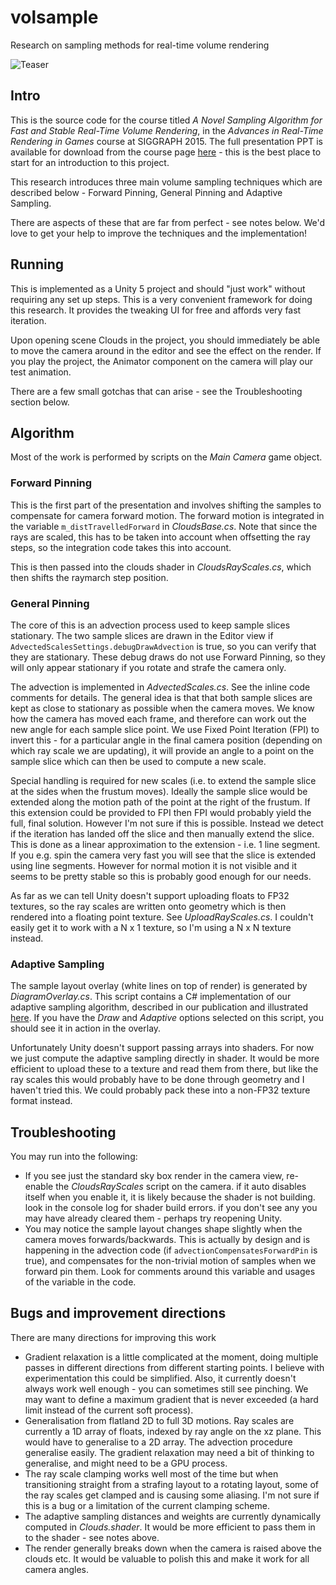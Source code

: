 
# volsample

Research on sampling methods for real-time volume rendering

![Teaser](https://github.com/github/volsample/blob/master/img/teaser.jpg)

## Intro

This is the source code for the course titled *A Novel Sampling Algorithm for Fast and Stable Real-Time Volume Rendering*, in the *Advances in Real-Time Rendering in Games* course at SIGGRAPH 2015. The full presentation PPT is available for download from the course page [here][ADVANCES2015] - this is the best place to start for an introduction to this project.

This research introduces three main volume sampling techniques which are described below - Forward Pinning, General Pinning and Adaptive Sampling.

There are aspects of these that are far from perfect - see notes below. We'd love to get your help to improve the techniques and the implementation!


## Running

This is implemented as a Unity 5 project and should "just work" without requiring any set up steps. This is a very convenient framework for doing this research. It provides the tweaking UI for free and affords very fast iteration.

Upon opening scene Clouds in the project, you should immediately be able to move the camera around in the editor and see the effect on the render. If you play the project, the Animator component on the camera will play our test animation.

There are a few small gotchas that can arise - see the Troubleshooting section below.


## Algorithm

Most of the work is performed by scripts on the *Main Camera* game object.

### Forward Pinning

This is the first part of the presentation and involves shifting the samples to compensate for camera forward motion. The forward motion is integrated in the variable `m_distTravelledForward` in *CloudsBase.cs*. Note that since the rays are scaled, this has to be taken into account when offsetting the ray steps, so the integration code takes this into account.

This is then passed into the clouds shader in *CloudsRayScales.cs*, which then shifts the raymarch step position.

### General Pinning

The core of this is an advection process used to keep sample slices stationary. The two sample slices are drawn in the Editor view if `AdvectedScalesSettings.debugDrawAdvection` is true, so you can verify that they are stationary. These debug draws do not use Forward Pinning, so they will only appear stationary if you rotate and strafe the camera only.

The advection is implemented in *AdvectedScales.cs*. See the inline code comments for details. The general idea is that that both sample slices are kept as close to stationary as possible when the camera moves. We know how the camera has moved each frame, and therefore can work out the new angle for each sample slice point. We use Fixed Point Iteration (FPI) to invert this - for a particular angle in the final camera position (depending on which ray scale we are updating), it will provide an angle to a point on the sample slice which can then be used to compute a new scale.

Special handling is required for new scales (i.e. to extend the sample slice at the sides when the frustum moves). Ideally the sample slice would be extended along the motion path of the point at the right of the frustum. If this extension could be provided to FPI then FPI would probably yield the full, final solution. However I'm not sure if this is possible. Instead we detect if the iteration has landed off the slice and then manually extend the slice. This is done as a linear approximation to the extension - i.e. 1 line segment. If you e.g. spin the camera very fast you will see that the slice is extended using line segments. However for normal motion it is not visible and it seems to be pretty stable so this is probably good enough for our needs.

As far as we can tell Unity doesn't support uploading floats to FP32 textures, so the ray scales are written onto geometry which is then rendered into a floating point texture. See *UploadRayScales.cs*. I couldn't easily get it to work with a N x 1 texture, so I'm using a N x N texture instead.


### Adaptive Sampling

The sample layout overlay (white lines on top of render) is generated by *DiagramOverlay.cs*. This script contains a C# implementation of our adaptive sampling algorithm, described in our publication and illustrated [here](https://www.shadertoy.com/view/llXSD7 "Adaptive Sampling Diagram"). If you have the *Draw* and *Adaptive* options selected on this script, you should see it in action in the overlay.

Unfortunately Unity doesn't support passing arrays into shaders. For now we just compute the adaptive sampling directly in shader. It would be more efficient to upload these to a texture and read them from there, but like the ray scales this would probably have to be done through geometry and I haven't tried this. We could probably pack these into a non-FP32 texture format instead.


## Troubleshooting

You may run into the following:

* If you see just the standard sky box render in the camera view, re-enable the *CloudsRayScales* script on the camera. if it auto disables itself when you enable it, it is likely because the shader is not building. look in the console log for shader build errors. if you don't see any you may have already cleared them - perhaps try reopening Unity.
* You may notice the sample layout changes shape slightly when the camera moves forwards/backwards. This is actually by design and is happening in the advection code (if `advectionCompensatesForwardPin` is true), and compensates for the non-trivial motion of samples when we forward pin them. Look for comments around this variable and usages of the variable in the code.

## Bugs and improvement directions

There are many directions for improving this work

* Gradient relaxation is a little complicated at the moment, doing multiple passes in different directions from different starting points. I believe with experimentation this could be simplified. Also, it currently doesn't always work well enough - you can sometimes still see pinching. We may want to define a maximum gradient that is never exceeded (a hard limit instead of the current soft process).
* Generalisation from flatland 2D to full 3D motions. Ray scales are currently a 1D array of floats, indexed by ray angle on the xz plane. This would have to generalise to a 2D array. The advection procedure generalise easily. The gradient relaxation may need a bit of thinking to generalise, and might need to be a GPU process.
* The ray scale clamping works well most of the time but when transitioning straight from a strafing layout to a rotating layout, some of the ray scales get clamped and is causing some aliasing. I'm not sure if this is a bug or a limitation of the current clamping scheme.
* The adaptive sampling distances and weights are currently dynamically computed in *Clouds.shader*. It would be more efficient to pass them in to the shader - see notes above.
* The render generally breaks down when the camera is raised above the clouds etc. It would be valuable to polish this and make it work for all camera angles.

[ADVANCES2015]: http://advances.realtimerendering.com/s2015/index.html "Advances in Real-Time Rendering - SIGGRAPH 2015"
